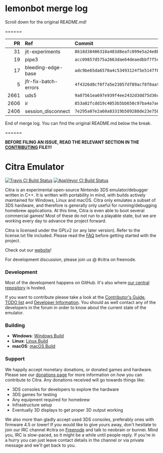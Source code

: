 # lemonbot merge log

Scroll down for the original README.md!

======

|   PR | Ref                  | Commit                                     | Author    | Status   |
|-----:|:---------------------|:-------------------------------------------|:----------|:---------|
|   31 | jit-experiments      | `8618d38406310a483d8eafc099e5a24e8b06289e` | MerryMage | Merged   |
|   19 | pipe3                | `acc09857d575a2663dae64deaedbbf7f5cb984c8` | MerryMage | Merged   |
|   17 | bleeding-edge-base   | `adc9be65da6570a4c53493124f5e5147f06dd9a2` | jroweboy  | Merged   |
|    5 | jfr-fix-batch-errors | `4f4326d0cf0f7a5e23057df89acf8f0aafa19f41` | jroweboy  | Merged   |
| 2661 | uds5                 | `9a07561ea697e939f4ee2432d3dd75d36c36a0d1` | Subv      | Merged   |
| 2606 | ir                   | `853a02fcdd19c4053b5bb650c97ba4a7ae6a0493` | wwylele   | Merged   |
| 2406 | session_disconnect   | `7e295a07e2a60a83319b509288de23e758af54bd` | Subv      | Merged   |

End of merge log. You can find the original README.md below the break.

======

**BEFORE FILING AN ISSUE, READ THE RELEVANT SECTION IN THE [CONTRIBUTING](https://github.com/citra-emu/citra/blob/master/CONTRIBUTING.md#reporting-issues) FILE!!!**

Citra Emulator
==============
[![Travis CI Build Status](https://travis-ci.org/citra-emu/citra.svg?branch=master)](https://travis-ci.org/citra-emu/citra)
[![AppVeyor CI Build Status](https://ci.appveyor.com/api/projects/status/sdf1o4kh3g1e68m9?svg=true)](https://ci.appveyor.com/project/bunnei/citra)

Citra is an experimental open-source Nintendo 3DS emulator/debugger written in C++. It is written with portability in mind, with builds actively maintained for Windows, Linux and macOS. Citra only emulates a subset of 3DS hardware, and therefore is generally only useful for running/debugging homebrew applications. At this time, Citra is even able to boot several commercial games! Most of these do not run to a playable state, but we are working every day to advance the project forward.

Citra is licensed under the GPLv2 (or any later version). Refer to the license.txt file included. Please read the [FAQ](https://citra-emu.org/wiki/FAQ/) before getting started with the project.

Check out our [website](https://citra-emu.org/)!

For development discussion, please join us @ #citra on freenode.

### Development

Most of the development happens on GitHub. It's also where [our central repository](https://github.com/citra-emu/citra) is hosted.

If you want to contribute please take a look at the [Contributor's Guide](CONTRIBUTING.md), [TODO list](https://docs.google.com/document/d/1SWIop0uBI9IW8VGg97TAtoT_CHNoP42FzYmvG1F4QDA) and [Developer Information](https://github.com/citra-emu/citra/wiki/Developer-Information). You should as well contact any of the developers in the forum in order to know about the current state of the emulator.

### Building

* __Windows__: [Windows Build](https://github.com/citra-emu/citra/wiki/Building-For-Windows)
* __Linux__: [Linux Build](https://github.com/citra-emu/citra/wiki/Building-For-Linux)
* __macOS__: [macOS Build](https://github.com/citra-emu/citra/wiki/Building-for-macOS)


### Support
We happily accept monetary donations, or donated games and hardware. Please see our [donations page](https://citra-emu.org/donate/) for more information on how you can contribute to Citra. Any donations received will go towards things like:
* 3DS consoles for developers to explore the hardware
* 3DS games for testing
* Any equipment required for homebrew
* Infrastructure setup
* Eventually 3D displays to get proper 3D output working

We also more than gladly accept used 3DS consoles, preferably ones with firmware 4.5 or lower! If you would like to give yours away, don't hesitate to join our IRC channel #citra on [Freenode](http://webchat.freenode.net/?channels=citra) and talk to neobrain or bunnei. Mind you, IRC is slow-paced, so it might be a while until people reply. If you're in a hurry you can just leave contact details in the channel or via private message and we'll get back to you.
